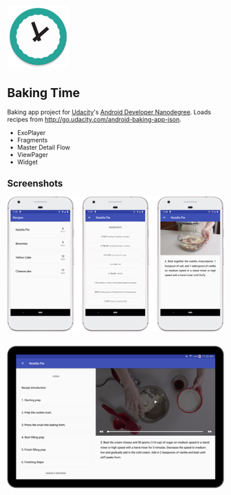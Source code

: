 ![Baking Time icon](./app/src/main/res/mipmap-xxhdpi/ic_launcher.png)

# Baking Time
Baking app project for [Udacity](https://www.udacity.com/)'s [Android Developer Nanodegree](https://www.udacity.com/course/android-developer-nanodegree-by-google--nd801). Loads recipes from http://go.udacity.com/android-baking-app-json.

- ExoPlayer
- Fragments
 - Master Detail Flow
- ViewPager
- Widget

## Screenshots

![Phone screenshots](./screenshots/phone.png)
<br><br>

![Tablet screenshot](./screenshots/tablet.png)
